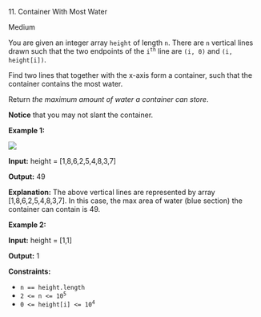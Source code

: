 11\. Container With Most Water

Medium

You are given an integer array `height` of length `n`. There are `n` vertical lines drawn such that the two endpoints of the <code>i<sup>th</sup></code> line are `(i, 0)` and `(i, height[i])`.

Find two lines that together with the x-axis form a container, such that the container contains the most water.

Return _the maximum amount of water a container can store_.

**Notice** that you may not slant the container.

**Example 1:**

![](https://s3-lc-upload.s3.amazonaws.com/uploads/2018/07/17/question_11.jpg)

**Input:** height = [1,8,6,2,5,4,8,3,7]

**Output:** 49

**Explanation:** The above vertical lines are represented by array [1,8,6,2,5,4,8,3,7]. In this case, the max area of water (blue section) the container can contain is 49. 

**Example 2:**

**Input:** height = [1,1]

**Output:** 1 

**Constraints:**

*   `n == height.length`
*   <code>2 <= n <= 10<sup>5</sup></code>
*   <code>0 <= height[i] <= 10<sup>4</sup></code>